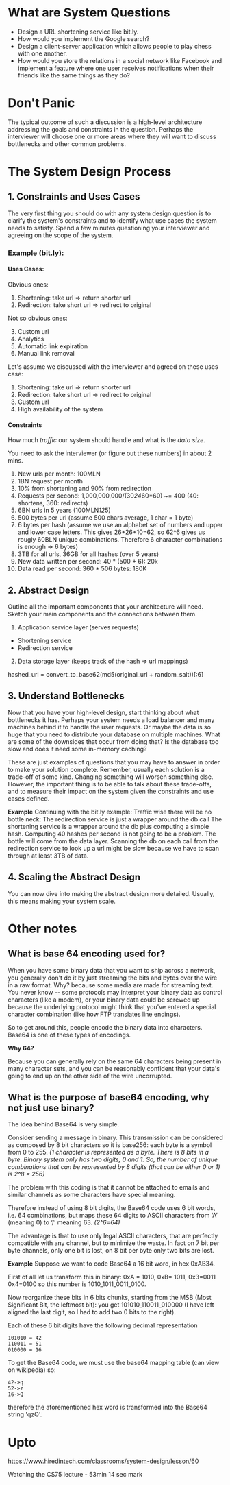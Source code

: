 # What are System Questions
* Design a URL shortening service like bit.ly.
* How would you implement the Google search?
* Design a client-server application which allows people to play chess with one another.
* How would you store the relations in a social network like Facebook and implement a feature where one user receives notifications when their friends like the same things as they do?

# Don't Panic
The typical outcome of such a discussion is a high-level architecture addressing the goals and constraints in the question. Perhaps the interviewer will choose one or more areas where they will want to discuss bottlenecks and other common problems.

# The System Design Process
## 1. Constraints and Uses Cases
The very first thing you should do with any system design question is to clarify the system's constraints and to identify what use cases the system needs to satisfy. Spend a few minutes questioning your interviewer and agreeing on the scope of the system.

### Example (bit.ly):
#### Uses Cases:

Obvious ones:
1. Shortening: take url => return shorter url
2. Redirection: take short url => redirect to original

Not so obvious ones:

3. Custom url
4. Analytics
5. Automatic link expiration
6. Manual link removal

Let's assume we discussed with the interviewer and agreed on these uses case:

1. Shortening: take url => return shorter url
2. Redirection: take short url => redirect to original
3. Custom url
5. High availability of the system

#### Constraints
How much *traffic* our system should handle and what is the *data size*.

You need to ask the interviewer (or figure out these numbers) in about 2 mins.
1. New urls per month: 100MLN
2. 1BN request per month
3. 10% from shortening and 90% from redirection
4. Requests per second: 1,000,000,000/(30*24*60*60) ~= 400 (40: shortens, 360: redirects)
5. 6BN urls in 5 years (100MLN*12*5)
6. 500 bytes per url (assume 500 chars average, 1 char = 1 byte)
7. 6 bytes per hash (assume we use an alphabet set of numbers and upper and lower case letters. This gives 26+26+10=62, so 62^6 gives us rougly 60BLN unique combinations. Therefore 6 character combinations is enough => 6 bytes)
8. 3TB for all urls, 36GB for all hashes (over 5 years)
9. New data written per second: 40 * (500 + 6): 20k
10. Data read per second: 360 * 506 bytes: 180K

## 2. Abstract Design
Outline all the important components that your architecture will need. Sketch your main components and the connections between them.

1. Application service layer (serves requests)
* Shortening service
* Redirection service
2. Data storage layer (keeps track of the hash => url mappings)

hashed_url = convert_to_base62(md5(original_url + random_salt))[:6]

## 3. Understand Bottlenecks
Now that you have your high-level design, start thinking about what bottlenecks it has. Perhaps your system needs a load balancer and many machines behind it to handle the user requests. Or maybe the data is so huge that you need to distribute your database on multiple machines. What are some of the downsides that occur from doing that? Is the database too slow and does it need some in-memory caching?

These are just examples of questions that you may have to answer in order to make your solution complete. Remember, usually each solution is a trade-off of some kind. Changing something will worsen something else. However, the important thing is to be able to talk about these trade-offs, and to measure their impact on the system given the constraints and use cases defined.

**Example**
Continuing with the bit.ly example:
Traffic wise there will be no bottle neck:
The redirection service is just a wrapper around the db call
The shortening service is a wrapper around the db plus computing a simple hash. Computing 40 hashes per second is not going to be a problem.
The bottle will come from the data layer. Scanning the db on each call from the redirection service to look up a url might be slow because we have to scan through at least 3TB of data.

## 4. Scaling the Abstract Design
You can now dive into making the abstract design more detailed. Usually, this means making your system scale.


# Other notes
## What is base 64 encoding used for?
When you have some binary data that you want to ship across a network, you generally don't do it by just streaming the bits and bytes over the wire in a raw format. Why? because some media are made for streaming text. You never know -- some protocols may interpret your binary data as control characters (like a modem), or your binary data could be screwed up because the underlying protocol might think that you've entered a special character combination (like how FTP translates line endings).

So to get around this, people encode the binary data into characters. Base64 is one of these types of encodings.

**Why 64?**

Because you can generally rely on the same 64 characters being present in many character sets, and you can be reasonably confident that your data's going to end up on the other side of the wire uncorrupted.

## What is the purpose of base64 encoding, why not just use binary?
The idea behind Base64 is very simple.

Consider sending a message in binary. This transmission can be considered as composed by 8 bit characters so it is base256: each byte is a symbol from 0 to 255.
*(1 character is represented as a byte. There is 8 bits in a byte. Binary system only has two digits, 0 and 1. So, the number of unique combinations that can be represented by 8 digits (that can be either 0 or 1) is 2^8 = 256)*

The problem with this coding is that it cannot be attached to emails and similar channels as some characters have special meaning.

Therefore instead of using 8 bit digits, the Base64 code uses 6 bit words, i.e. 64 combinations, but maps these 64 digits to ASCII characters from ‘A’ (meaning 0) to ‘/’ meaning 63. *(2^6=64)*

The advantage is that to use only legal ASCII characters, that are perfectly compatible with any channel, but to minimize the waste. In fact on 7 bit per byte channels, only one bit is lost, on 8 bit per byte only two bits are lost.

**Example**
Suppose we want to code Base64 a 16 bit word, in hex 0xAB34.

First of all let us transform this in binary: 0xA = 1010,  0xB= 1011, 0x3=0011 0x4=0100 so this number is 1010_1011_0011_0100.

Now reorganize these bits in 6 bits chunks, starting from the MSB (Most Significant Bit, the leftmost bit): you get 101010_110011_010000 (I have left aligned the last digit, so I had to add two 0 bits to the right).

Each of these 6 bit digits have the following decimal representation
```
101010 = 42
110011 = 51
010000 = 16
```

To get the Base64 code, we must use the base64 mapping table (can view on wikipedia) so:
```
42->q
52->z
16->Q
```

therefore the aforementioned hex word is transformed into the Base64 string 'qzQ'.

# Upto
https://www.hiredintech.com/classrooms/system-design/lesson/60

Watching the CS75 lecture -  53min 14 sec mark
